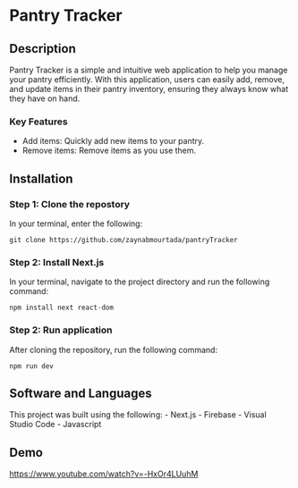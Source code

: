 # Pantry Tracker

## Description
Pantry Tracker is a simple and intuitive web application to help you manage your pantry efficiently. With this application, users can easily add, remove, and update items in their pantry inventory, ensuring they always know what they have on hand. 
### Key Features
- Add items: Quickly add new items to your pantry.
- Remove items: Remove items as you use them.

## Installation 
### Step 1: Clone the repostory
In your terminal, enter the following: 

    git clone https://github.com/zaynabmourtada/pantryTracker

### Step 2: Install Next.js
In your terminal, navigate to the project directory and run the following command:

    npm install next react-dom

### Step 2: Run application
After cloning the repository, run the following command:

    npm run dev

## Software and Languages
This project was built using the following:
    - Next.js
    - Firebase
    - Visual Studio Code
    - Javascript 

## Demo

https://www.youtube.com/watch?v=-HxOr4LUuhM
